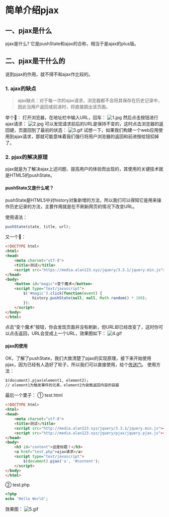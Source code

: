 # 简单介绍pjax
## 一、pjax是什么
pjax是什么? 它是pushState和ajax的合称，相当于是ajax的plus版。
## 二、pjax是干什么的
说到pjax的作用，就不得不和ajax作比较的。
### 1. ajax的缺点
> ajax缺点：对于每一次的ajax请求，浏览器都不会将其保存在历史记录中，因此当用户返回或前进时，将直接跳出该页面。

举个🌰：
打开浏览器，在地址栏中输入URL，回车：
![1.jpg](https://media.alan123.xyz/imgs/blogs/pjax/1.jpg)
然后点击按钮进行ajax请求：
![2.jpg](https://media.alan123.xyz/imgs/blogs/pjax/2.jpg)
可以发现请求前后的URL是保持不变的，这时点击浏览器的返回键，页面回到了最初的状态：
![3.gif](https://media.alan123.xyz/imgs/blogs/pjax/3.gif)
试想一下，如果我们构建一个web应用使用到ajax请求，那就可能意味着我们强行将用户浏览器的返回和前进按给钮扣掉了。
### 2. pjax的解决原理
pjax就是为了解决ajax上述问题、提高用户的体验而出现的，其使用的关键技术就是HTML5的pushState。

#### pushState又是什么呢？
pushState是HTML5中对history对象新增的方法，所以我们可以得知它是用来操作历史记录的方法，主要作用就是在不刷新网页的情况下改变URL。

使用语法：

```js
pushState(state, title, url);
```

又一个🌰：

```html
<!DOCTYPE html>
<html>
<head>
    <meta charset="utf-8">
    <title>测试</title>
    <script src="https://media.alan123.xyz/jquery/3.3.1/jquery.min.js"></script>
</head>
<body>
    <button id="magic">变个魔术</button>
    <script type="text/javascript">
        $('#magic').click(function(event) {
            history.pushState(null, null, Math.random() * 100);
        });
    </script>
</body>
</html>
```
点击“变个魔术”按钮，你会发现页面并没有刷新，但URL却已经改变了，这时你可以点击返回，URL会变成上一个URL，效果图如下：
![4.gif](https://media.alan123.xyz/imgs/blogs/pjax/4.gif)

#### pjax的使用
OK，了解了pushState，我们大致清楚了pjax的实现原理，接下来开始使用pjax，因为已经有人造好了轮子，所以我们可以直接使用，给个[传送门](https://github.com/defunkt/jquery-pjax)。
使用方法：

```html
$(document).pjax(element1, element2);
// element1为触发事件的元素，element2为装载返回内容的容器
```

最后一个栗子：
① test.html

```html
<!DOCTYPE html>
<html>
<head>
    <meta charset="utf-8">
    <title>测试</title>
    <script src="http://media.alan123.xyz/jquery/3.3.1/jquery.min.js"></script>
    <script src="http://media.alan123.xyz/jquery/pjax/jquery.pjax.js"></script>
</head>
<body>
    <h3 id="content">这是标题！</h3>
    <a href="test.php">ajax请求</a>
    <script type="text/javascript">
        $(document).pjax('a', '#content');
    </script>
</body>
</html>
```
② test.php

```php
<?php
echo 'Hello World';
```
效果图：
![5.gif](https://media.alan123.xyz/imgs/blogs/pjax/5.gif)


